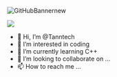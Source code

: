 


![GitHubBannernew](https://user-images.githubusercontent.com/107943015/221357499-dbbf92ed-8be4-46b8-b6ea-54952312e244.png)

<img src="https://raw.githubusercontent.com/Tanntech/Tanntech/main/path/GithubBanner.png">



- 👋 Hi, I’m @Tanntech
- 👀 I’m interested in coding
- 🌱 I’m currently learning C++
- 💞️ I’m looking to collaborate on ...
- 📫 How to reach me ...

<!---
Tanntech/Tanntech is a ✨ special ✨ repository because its `README.md` (this file) appears on your GitHub profile.
You can click the Preview link to take a look at your changes.
--->
